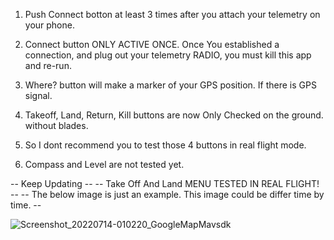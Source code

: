 1. Push Connect botton at least 3 times after you attach your telemetry on your phone.
2. Connect button ONLY ACTIVE ONCE. Once You established a connection, and plug out your telemetry RADIO, you must kill this app and re-run.
3. Where? button will make a marker of your GPS position. If there is GPS signal.
4. Takeoff, Land, Return, Kill buttons are now Only Checked on the ground. without blades.
5. So I dont recommend you to test those 4 buttons in real flight mode.

6. Compass and Level are not tested yet.

-- Keep Updating --
-- Take Off And Land MENU TESTED IN REAL FLIGHT! --
-- The below image is just an example. This image could be differ time by time. --

![Screenshot_20220714-010220_GoogleMapMavsdk](https://user-images.githubusercontent.com/47583083/178779983-8ab030a2-77c0-4848-83d8-508e09641c5c.jpg)
